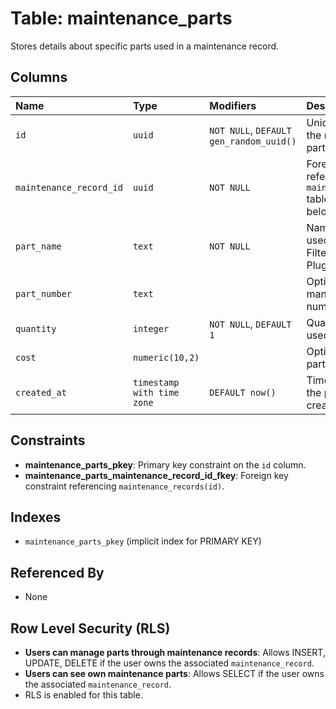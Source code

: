 # Table: maintenance_parts

Stores details about specific parts used in a maintenance record.

## Columns

| Name                    | Type                        | Modifiers                   | Description                                                                 |
| :---------------------- | :-------------------------- | :-------------------------- | :-------------------------------------------------------------------------- |
| `id`                    | `uuid`                      | `NOT NULL`, `DEFAULT gen_random_uuid()` | Unique identifier for the maintenance part record.                          |
| `maintenance_record_id` | `uuid`                      | `NOT NULL`                  | Foreign key referencing the `maintenance_records` table this part belongs to. |
| `part_name`             | `text`                      | `NOT NULL`                  | Name of the part used (e.g., "Oil Filter", "Spark Plug").                   |
| `part_number`           | `text`                      |                             | Optional manufacturer part number.                                          |
| `quantity`              | `integer`                   | `NOT NULL`, `DEFAULT 1`     | Quantity of the part used.                                                  |
| `cost`                  | `numeric(10,2)`             |                             | Optional cost of the part(s).                                               |
| `created_at`            | `timestamp with time zone`  | `DEFAULT now()`             | Timestamp when the part record was created.                                 |

## Constraints

- **maintenance_parts_pkey**: Primary key constraint on the `id` column.
- **maintenance_parts_maintenance_record_id_fkey**: Foreign key constraint referencing `maintenance_records(id)`.

## Indexes

- `maintenance_parts_pkey` (implicit index for PRIMARY KEY)

## Referenced By

*   None

## Row Level Security (RLS)

- **Users can manage parts through maintenance records**: Allows INSERT, UPDATE, DELETE if the user owns the associated `maintenance_record`.
- **Users can see own maintenance parts**: Allows SELECT if the user owns the associated `maintenance_record`.
- RLS is enabled for this table.
